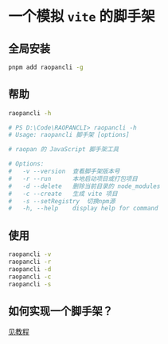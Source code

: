 # 一个模拟 `vite` 的脚手架

## 全局安装

``` bash
pnpm add raopancli -g
```

## 帮助

``` bash
raopancli -h

# PS D:\Code\RAOPANCLI> raopancli -h
# Usage: raopancli 脚手架 [options]

# raopan 的 JavaScript 脚手架工具

# Options:
#   -v --version  查看脚手架版本号
#   -r --run      本地启动项目或打包项目
#   -d --delete   删除当前目录的 node_modules
#   -c --create   生成 vite 项目
#   -s --setRegistry  切换npm源
#   -h, --help    display help for command
```

## 使用

``` bash
raopancli -v
raopancli -r
raopancli -d
raopancli -c
raopancli -s
```

## 如何实现一个脚手架？

[见教程](https://raopan2021.github.io/blog/engineering/cli/index)
